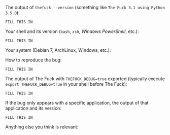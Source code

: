<!-- If you have any issue with The Fuck, sorry about that, but we will do what we
can to fix that. Actually, maybe we already have, so first thing to do is to
update The Fuck and see if the bug is still there. -->

<!-- If it is (sorry again), check if the problem has not already been reported and
if not, just open an issue on [GitHub](https://github.com/nvbn/thefuck) with
the following basic information: -->

The output of `thefuck --version` (something like `The Fuck 3.1 using Python 3.5.0`):

    FILL THIS IN

Your shell and its version (`bash`, `zsh`, *Windows PowerShell*, etc.):

    FILL THIS IN

Your system (Debian 7, ArchLinux, Windows, etc.):

<!-- FILL THIS IN -->

How to reproduce the bug:

    FILL THIS IN

The output of The Fuck with `THEFUCK_DEBUG=true` exported (typically execute `export THEFUCK_DEBUG=true` in your shell before The Fuck):

    FILL THIS IN

If the bug only appears with a specific application, the output of that application and its version:

    FILL THIS IN

Anything else you think is relevant:

<!-- FILL THIS IN -->

<!-- It's only with enough information that we can do something to fix the problem. -->
